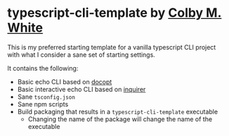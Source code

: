 # typescript-cli-template by [Colby M. White]

This is my preferred starting template for a vanilla typescript CLI project
with what I consider a sane set of starting settings.

It contains the following:
- Basic echo CLI based on [docopt]
- Basic interactive echo CLI based on [inquirer]
- Sane `tsconfig.json`
- Sane npm scripts
- Build packaging that results in a `typescript-cli-template` executable
  - Changing the name of the package will change the name of the executable

[Colby M. White]: https://github.com/colbywhite/
[docopt]: http://docopt.org/
[inquirer]: https://www.npmjs.com/package/inquirer
